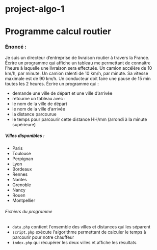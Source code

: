 # project-algo-1

# Programme calcul routier

### Énoncé :

Je suis un directeur d’entreprise de livraison routier à travers la France.
Écrire un programme qui affiche un tableau me permettant de connaître l'heure à laquelle une
livraison sera effectuée.
Un camion accélère de 10 km/h, par minute.
Un camion ralenti de 10 km/h, par minute.
Sa vitesse maximale est de 90 km/h.
Un conducteur doit faire une pause de 15 min toutes les 2 heures.
Écrire un programme qui :
- demande une ville de départ et une ville d’arrivée
- retourne un tableau avec :
- le nom de la ville de départ
- le nom de la ville d’arrivée
- la distance parcourue
- le temps pour parcourir cette distance HH/mm
(arrondi à la minute supérieure)

##### Villes disponibles :
+ Paris
+ Toulouse
+ Perpignan
+ Lyon
+ Bordeaux
+ Rennes
+ Nantes
+ Grenoble
+ Nancy
+ Rouen
+ Montpellier

###### Fichiers du programme

+ `data.php` contient l'ensemble des villes et distances qui les séparent
+ `script.php` exécute l'algorithme permettant de calculer le temps à parcourir pour notre chauffeur
+ `index.php` qui récupérer les deux villes et affiche les résultats